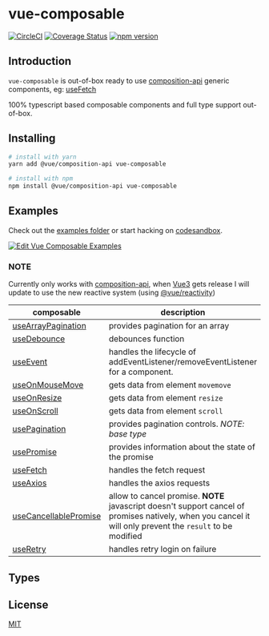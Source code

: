 # vue-composable

[![CircleCI](https://circleci.com/gh/pikax/vue-composable.svg?style=svg)](https://circleci.com/gh/pikax/vue-composable)
[![Coverage Status](https://coveralls.io/repos/github/pikax/vue-composable/badge.svg?branch=master)](https://coveralls.io/github/pikax/vue-composable?branch=master)
[![npm version](https://badge.fury.io/js/vue-composable.svg)](https://badge.fury.io/js/vue-composable)


## Introduction

`vue-composable` is out-of-box ready to use [composition-api](https://github.com/vuejs/composition-api) generic components, eg: [useFetch](examples/fetch.html)

100% typescript based composable components and full type support out-of-box.


## Installing

```bash
# install with yarn
yarn add @vue/composition-api vue-composable

# install with npm
npm install @vue/composition-api vue-composable
```

## Examples

Check out the [examples folder](examples) or start hacking on [codesandbox](https://codesandbox.io/s/vue-composable-examples-yuusf).

[![Edit Vue Composable Examples](https://codesandbox.io/static/img/play-codesandbox.svg)](https://codesandbox.io/s/vue-template-yuusf?fontsize=14)


### NOTE 
Currently only works with [composition-api](https://github.com/vuejs/composition-api), when [Vue3](https://github.com/vuejs/vue-next) gets release I will update to use the new reactive system (using [@vue/reactivity](https://github.com/vuejs/vue-next/tree/master/packages/reactivity))


| composable | description | example | extra |
|---|---|---|---|
| [useArrayPagination](src/pagination/arrayPagination.ts) | provides pagination for an array | [arrayPagination.html](examples/arrayPagination.html) |  |
| [useDebounce](src/debounce.ts) | debounces function |  |  |
| [useEvent](src/event/event.ts) | handles the lifecycle of addEventListener/removeEventListener for a component. |  |  |
| [useOnMouseMove](src/event/onMouseMove.ts) | gets data from element `movemove` |  |  |
| [useOnResize](src/event/onResize.ts) | gets data from element `resize` |  |  |
| [useOnScroll](src/event/onScroll.ts) | gets data from element `scroll` |  |  |
| [usePagination](src/pagination/pagination.ts) | provides pagination controls. *NOTE: base type*  |  |  |
| [usePromise](src/promise/promise.ts) | provides information about the state of the promise |  |  |
| [useFetch](src/web/fetch.ts) | handles the fetch request | [fetch.html](examples/fetch.html) |  |
| [useAxios](src/web/axios.ts) | handles the axios requests | [axios.html](examples/axios.html) |  |
| [useCancellablePromise](src/web/cancellablePromise.ts) | allow to cancel promise. **NOTE** javascript doesn't support cancel of promises natively, when you cancel it will only prevent the `result` to be modified |  |  |
| [useRetry](src/promise/retry.ts) | handles retry login on failure | [retry.html](examples/retry.html) |  |



## Types




##  License

[MIT](http://opensource.org/licenses/MIT)
